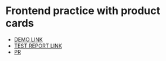 # Frontend practice with product cards


- [DEMO LINK](https://voronok16.github.io/layout_product-cards/)
- [TEST REPORT LINK](https://voronok16.github.io/layout_product-cards/report/html_report/)
- [PR](https://voronok16.github.io/layout_product-cards/)

